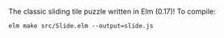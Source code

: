 The classic sliding tile puzzle written in Elm (0.17)! To compile:

```
elm make src/Slide.elm --output=slide.js
```
